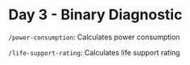 # Day 3 - Binary Diagnostic

`/power-consumption`: Calculates power consumption

`/life-support-rating`: Calculates life support rating